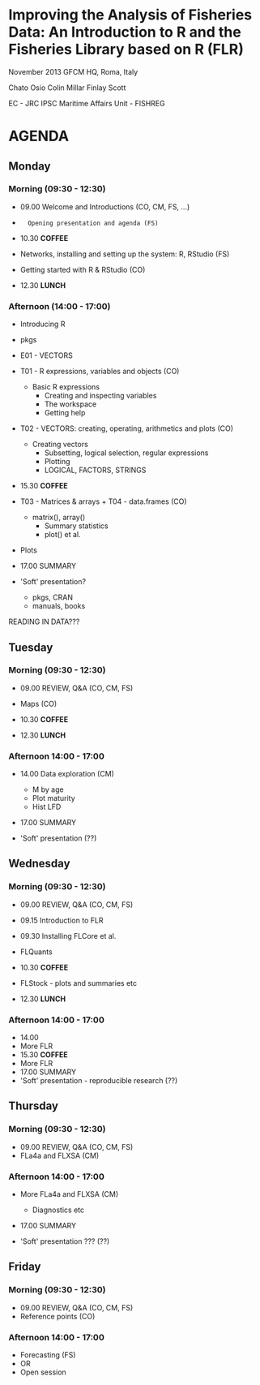 # Improving the Analysis of Fisheries Data: An Introduction to R and the Fisheries Library based on R (FLR) 
November 2013
GFCM HQ, Roma, Italy

Chato Osio
Colin Millar
Finlay Scott

EC - JRC
IPSC
Maritime Affairs Unit - FISHREG

# AGENDA #

## Monday ##

### Morning (09:30 - 12:30) ###


* 09.00 Welcome and Introductions (CO, CM, FS, ...)
*       Opening presentation and agenda (FS)

* 10.30 **COFFEE**
* Networks, installing and setting up the system: R, RStudio (FS)
* Getting started with R & RStudio (CO)

* 12.30 **LUNCH**

### Afternoon (14:00 - 17:00) ###

* Introducing R
 - pkgs

* E01 - VECTORS

* T01 - R expressions, variables and objects (CO)
    - Basic R expressions
		- Creating and inspecting variables
		- The workspace
		- Getting help
* T02 - VECTORS: creating, operating, arithmetics and plots (CO)
    - Creating vectors
		- Subsetting, logical selection, regular expressions
		- Plotting
		- LOGICAL, FACTORS, STRINGS

* 15.30 **COFFEE**

* T03 - Matrices & arrays + T04 - data.frames (CO)
    - matrix(), array()
		- Summary statistics
		- plot() et al.
* Plots
* 17.00 SUMMARY
* 'Soft' presentation?
	* pkgs, CRAN
	* manuals, books

READING IN DATA???

## Tuesday ##

### Morning (09:30 - 12:30) ###

* 09.00 REVIEW, Q&A (CO, CM, FS)
* Maps (CO)

* 10.30 **COFFEE**


* 12.30 **LUNCH**

### Afternoon 14:00 - 17:00 ###

* 14.00 Data exploration (CM)
    * M by age
    * Plot maturity
    * Hist LFD


* 17.00 SUMMARY
* 'Soft' presentation (??)

## Wednesday ##

### Morning (09:30 - 12:30) ###

* 09.00 REVIEW, Q&A (CO, CM, FS)

* 09.15 Introduction to FLR
* 09.30 Installing FLCore et al.
* FLQuants
* 10.30 **COFFEE**
* FLStock  - plots and summaries etc
* 12.30 **LUNCH**

### Afternoon 14:00 - 17:00 ###

* 14.00
* More FLR
* 15.30 **COFFEE**
* More FLR
* 17.00 SUMMARY
* 'Soft' presentation - reproducible research (??)

## Thursday ##

### Morning (09:30 - 12:30) ###
* 09.00 REVIEW, Q&A (CO, CM, FS)
* FLa4a and FLXSA (CM)

### Afternoon 14:00 - 17:00 ###
* More FLa4a and FLXSA (CM)
    * Diagnostics etc


* 17.00 SUMMARY
* 'Soft' presentation ??? (??)

## Friday ##

### Morning (09:30 - 12:30) ###
* 09.00 REVIEW, Q&A (CO, CM, FS)
* Reference points (CO)


### Afternoon 14:00 - 17:00 ###
* Forecasting (FS)
* OR
* Open session

